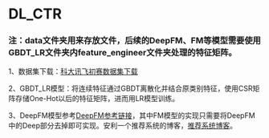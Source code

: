 # DL_CTR

### 注：data文件夹用来存放文件，后续的DeepFM、FM等模型需要使用GBDT_LR文件夹内feature_engineer文件夹处理的特征矩阵。
  
  1、数据集下载：[科大讯飞初赛数据集下载](http://www.dcjingsai.com/common/cmpt/2018%E7%A7%91%E5%A4%A7%E8%AE%AF%E9%A3%9EAI%E8%90%A5%E9%94%80%E7%AE%97%E6%B3%95%E5%A4%A7%E8%B5%9B_%E7%AB%9E%E8%B5%9B%E4%BF%A1%E6%81%AF.html)


  2、GBDT_LR模型：将连续特征通过GBDT离散化并结合原类别特征，使用CSR矩阵存储One-Hot以后的特征矩阵，进而用LR模型训练。
  
  3、DeepFM模型参考[DeepFM参考链接](https://github.com/ChenglongChen/tensorflow-DeepFM)，其中FM模型的实现只需要将DeepFM中的Deep部分去掉即可实现。安利一个推荐系统的博客，[推荐系统博客](https://www.jianshu.com/p/6f1c2643d31b)。
